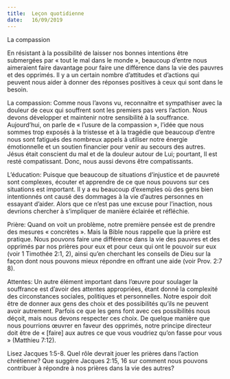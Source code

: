 ```yaml
---
title:  Leçon quotidienne
date:   16/09/2019
---
```


La compassion

En résistant à la possibilité de laisser nos bonnes intentions être submergées par « tout le mal dans le monde », beaucoup d’entre nous aimeraient faire davantage pour faire une différence dans la vie des pauvres et des opprimés. Il y a un certain nombre d’attitudes et d’actions qui peuvent nous aider à donner des réponses positives à ceux qui sont dans le besoin.

La compassion: Comme nous l’avons vu, reconnaitre et sympathiser avec la douleur de ceux qui souffrent sont les premiers pas vers l’action. Nous devons développer et maintenir notre sensibilité à la souffrance. Aujourd’hui, on parle de « l’usure de la compassion », l’idée que nous sommes trop exposés à la tristesse et à la tragédie que beaucoup d’entre nous sont fatigués des nombreux appels à utiliser notre énergie émotionnelle et un soutien financier pour venir au secours des autres. Jésus était conscient du mal et de la douleur autour de Lui; pourtant, Il est resté compatissant. Donc, nous aussi devons être compatissants.

L’éducation: Puisque que beaucoup de situations d’injustice et de pauvreté sont complexes, écouter et apprendre de ce que nous pouvons sur ces situations est important. Il y a eu beaucoup d’exemples où des gens bien intentionnés ont causé des dommages à la vie d’autres personnes en essayant d’aider. Alors que ce n’est pas une excuse pour l’inaction, nous devrions chercher à s’impliquer de manière éclairée et réfléchie.

Prière: Quand on voit un problème, notre première pensée est de prendre des mesures « concrètes ». Mais la Bible nous rappelle que la prière est pratique. Nous pouvons faire une différence dans la vie des pauvres et des opprimés par nos prières pour eux et pour ceux qui ont le pouvoir sur eux (voir 1 Timothée 2:1, 2), ainsi qu’en cherchant les conseils de Dieu sur la façon dont nous pouvons mieux répondre en offrant une aide (voir Prov. 2:7 8).

Attentes: Un autre élément important dans l’œuvre pour soulager la souffrance est d’avoir des attentes appropriées, étant donné la complexité des circonstances sociales, politiques et personnelles. Notre espoir doit être de donner aux gens des choix et des possibilités qu’ils ne peuvent avoir autrement. Parfois ce que les gens font avec ces possibilités nous déçoit, mais nous devons respecter ces choix. De quelque manière que nous pourrions œuvrer en faveur des opprimés, notre principe directeur doit être de « [faire] aux autres ce que vous voudriez qu’on fasse pour vous » (Matthieu 7:12).

Lisez Jacques 1:5-8. Quel rôle devrait jouer les prières dans l’action chrétienne? Que suggère Jacques 2:15, 16 sur comment nous pouvons contribuer à répondre à nos prières dans la vie des autres?